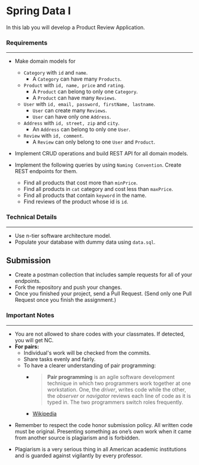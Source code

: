 
# Spring Data I

In this lab you will develop a Product Review Application.

### Requirements
---
* Make domain models for
	* `Category` with `id` and `name`.
		* A `Category` can have many `Products`.
	* `Product` with `id, name, price` and `rating`.
		* A `Product` can belong to only one `Category`.
		* A `Product` can have many `Reviews`.
	* `User` with `id, email, password, firstName, lastname`.
		* `User` can create many `Reviews`.
		* `User` can have only one `Address`.
	* `Address` with `id, street, zip` and `city`.
		* An `Address` can belong to only one `User`. 
	* `Review` with `id, comment`.
		* A `Review` can only belong to one `User` and `Product`.

* Implement CRUD operations and build REST API for all domain models.

* Implement the following queries by using `Naming Convention`. Create REST endpoints for them.
	* Find all products that cost more than `minPrice`.
	* Find all products in `cat` category and cost less than `maxPrice`.
	* Find all products that contain `keyword` in the name.
	* Find reviews of the product whose id is `id`. 

### Technical Details
---
* Use n-tier software architecture model.
* Populate your database with dummy data using `data.sql`.


## Submission

* Create a postman collection that includes sample requests for all of your endpoints.
* Fork the repository and push your changes.
* Once you finished your project, send a Pull Request. (Send only one Pull Request once you finish the assignment.)

### Important Notes
---

 * You are not allowed to share codes with your classmates. If detected, you will get NC.
 * **For pairs:**
	 * Individual's work will be checked from the commits.
	 *  Share tasks evenly and fairly.
	 *  To have a clearer understanding of pair programming:
		 *  > **Pair programming** is an agile software development technique in which two programmers work together at one workstation. One, the _driver_, writes code while the other, the _observer_ or _navigator_ reviews each line of code as it is typed in. The two programmers switch roles frequently. 
		 * [Wikipedia](https://en.wikipedia.org/wiki/Pair_programming#:~:text=Pair%20programming%20is%20an%20agile,two%20programmers%20switch%20roles%20frequently.)

-   Remember to respect the code honor submission policy. All written code must be original. Presenting something as one’s own work when it came from another source is plagiarism and is forbidden.
    
-   Plagiarism is a very serious thing in all American academic institutions and is guarded against vigilantly by every professor.

